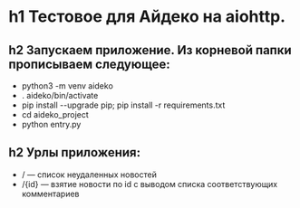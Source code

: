 h1 Тестовое для Айдеко на aiohttp.
=====================

h2 Запускаем приложение. Из корневой папки прописываем следующее:
-----------------------------------

- python3 -m venv aideko
- . aideko/bin/activate
- pip install --upgrade pip; pip install -r requirements.txt
- cd aideko_project
- python entry.py

h2 Урлы приложения:
-----------------------------------

- / — список неудаленных новостей
- /{id} — взятие новости по id с выводом списка соответствующих комментариев
